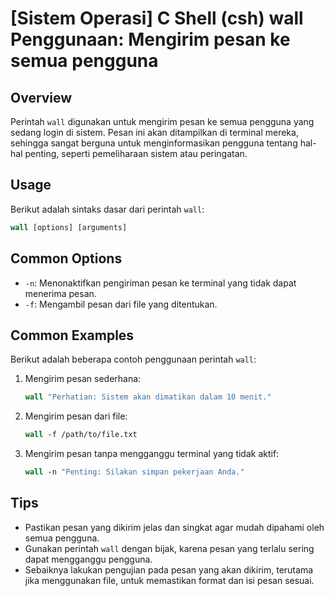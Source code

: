 # [Sistem Operasi] C Shell (csh) wall Penggunaan: Mengirim pesan ke semua pengguna

## Overview
Perintah `wall` digunakan untuk mengirim pesan ke semua pengguna yang sedang login di sistem. Pesan ini akan ditampilkan di terminal mereka, sehingga sangat berguna untuk menginformasikan pengguna tentang hal-hal penting, seperti pemeliharaan sistem atau peringatan.

## Usage
Berikut adalah sintaks dasar dari perintah `wall`:

```csh
wall [options] [arguments]
```

## Common Options
- `-n`: Menonaktifkan pengiriman pesan ke terminal yang tidak dapat menerima pesan.
- `-f`: Mengambil pesan dari file yang ditentukan.

## Common Examples
Berikut adalah beberapa contoh penggunaan perintah `wall`:

1. Mengirim pesan sederhana:
   ```csh
   wall "Perhatian: Sistem akan dimatikan dalam 10 menit."
   ```

2. Mengirim pesan dari file:
   ```csh
   wall -f /path/to/file.txt
   ```

3. Mengirim pesan tanpa mengganggu terminal yang tidak aktif:
   ```csh
   wall -n "Penting: Silakan simpan pekerjaan Anda."
   ```

## Tips
- Pastikan pesan yang dikirim jelas dan singkat agar mudah dipahami oleh semua pengguna.
- Gunakan perintah `wall` dengan bijak, karena pesan yang terlalu sering dapat mengganggu pengguna.
- Sebaiknya lakukan pengujian pada pesan yang akan dikirim, terutama jika menggunakan file, untuk memastikan format dan isi pesan sesuai.
